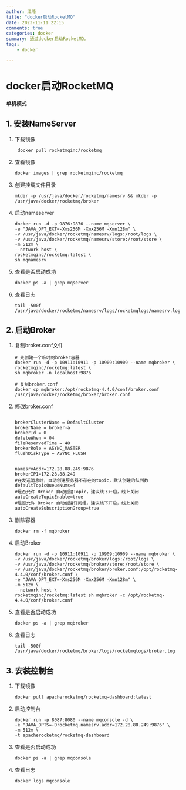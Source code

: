 ```yaml
---
author: 江峰
title: "docker启动RocketMQ"
date: 2023-11-11 22:15
comments: true
categories: docker
summary: 通过docker启动RocketMQ。
tags: 
	- docker

---
```


<meta name="referrer" content="no-referrer" />

# docker启动RocketMQ

**单机模式**

## 1. 安装NameServer

1. 下载镜像

   ```
    docker pull rocketmqinc/rocketmq
   ```

2. 查看镜像

   ```
   docker images | grep rocketmqinc/rocketmq
   ```

3. 创建挂载文件目录

   ```
   mkdir -p /usr/java/docker/rocketmq/namesrv && mkdir -p /usr/java/docker/rocketmq/broker
   ```

4. 启动nameserver

   ```
   docker run -d -p 9876:9876 --name mqserver \
   -e "JAVA_OPT_EXT=-Xms256M -Xmx256M -Xmn128m" \
   -v /usr/java/docker/rocketmq/namesrv/logs:/root/logs \
   -v /usr/java/docker/rocketmq/namesrv/store:/root/store \
   -m 512m \
   --network host \
   rocketmqinc/rocketmq:latest \
   sh mqnamesrv
   ```

5. 查看是否启动成功

   ```
   docker ps -a | grep mqserver
   ```

6. 查看日志

   ```
   tail -500f /usr/java/docker/rocketmq/namesrv/logs/rocketmqlogs/namesrv.log
   ```

## 2. 启动Broker

1. 复制broker.conf文件

   ```
   # 先创建一个临时的broker容器
   docker run -d -p 10911:10911 -p 10909:10909 --name mqbroker \
   rocketmqinc/rocketmq:latest \
   sh mqbroker -n localhost:9876
   
   # 复制broker.conf
   docker cp mqbroker:/opt/rocketmq-4.4.0/conf/broker.conf /usr/java/docker/rocketmq/broker/broker.conf
   
   ```

2. 修改broker.conf

   ```properties
   
   brokerClusterName = DefaultCluster
   brokerName = broker-a
   brokerId = 0
   deleteWhen = 04
   fileReservedTime = 48
   brokerRole = ASYNC_MASTER
   flushDiskType = ASYNC_FLUSH
   
   
   namesrvAddr=172.28.88.249:9876
   brokerIP1=172.28.88.249
   #在发送消息时，自动创建服务器不存在的topic，默认创建的队列数
   defaultTopicQueueNums=4
   #是否允许 Broker 自动创建Topic，建议线下开启，线上关闭
   autoCreateTopicEnable=true
   #是否允许 Broker 自动创建订阅组，建议线下开启，线上关闭
   autoCreateSubscriptionGroup=true
   ```

3. 删除容器

   ```
   docker rm -f mqbroker
   ```

4. 启动Broker

   ```
   docker run -d -p 10911:10911 -p 10909:10909 --name mqbroker \
   -v /usr/java/docker/rocketmq/broker/logs:/root/logs \
   -v /usr/java/docker/rocketmq/broker/store:/root/store \
   -v /usr/java/docker/rocketmq/broker/broker.conf:/opt/rocketmq-4.4.0/conf/broker.conf \
   -e "JAVA_OPT_EXT=-Xms256M -Xmx256M -Xmn128m" \
   -m 512m \
   --network host \
   rocketmqinc/rocketmq:latest sh mqbroker -c /opt/rocketmq-4.4.0/conf/broker.conf
   ```

5. 查看是否启动成功

   ```
   docker ps -a | grep mqbroker
   ```

6. 查看日志

   ```
   tail -500f /usr/java/docker/rocketmq/broker/logs/rocketmqlogs/broker.log
   ```

## 3. 安装控制台

1. 下载镜像

   ```
   docker pull apacherocketmq/rocketmq-dashboard:latest
   ```

2. 启动控制台

   ```
   docker run -p 8087:8080 --name mqconsole -d \
   -e "JAVA_OPTS=-Drocketmq.namesrv.addr=172.28.88.249:9876" \
   -m 512m \
   -t apacherocketmq/rocketmq-dashboard
   ```

3. 查看是否启动成功

   ```
   docker ps -a | grep mqconsole
   ```

4. 查看日志

   ```
   docker logs mqconsole
   ```

